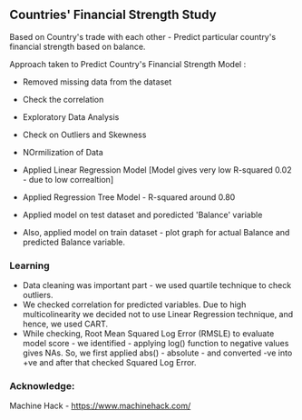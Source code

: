 ## Countries' Financial Strength Study 

Based on Country's trade with each other - Predict particular country's financial strength based on balance.  


Approach taken to Predict Country's Financial Strength Model :

- Removed missing data from the dataset
- Check the correlation 
- Exploratory Data Analysis
- Check on Outliers and Skewness 
- NOrmilization of Data 

- Applied Linear Regression Model [Model gives very low R-squared 0.02 - due to low correaltion]
- Applied Regression Tree Model - R-squared around 0.80 
- Applied model on test dataset and poredicted 'Balance' variable
- Also, applied model on train dataset - plot graph for actual Balance and predicted Balance variable. 

<dr>
  
### Learning 

- Data cleaning was important part - we used quartile technique to check outliers. 
- We checked correlation for predicted variables. Due to high multicolinearity we decided not to use Linear Regression technique, and hence, we used CART. 
- While checking, Root Mean Squared Log Error (RMSLE) to evaluate model score - we identified - applying log() function to negative values gives NAs. So, we first applied abs() - absolute - and converted -ve into +ve and after that checked Squared Log Error. 

### Acknowledge: 

Machine Hack - https://www.machinehack.com/ 
